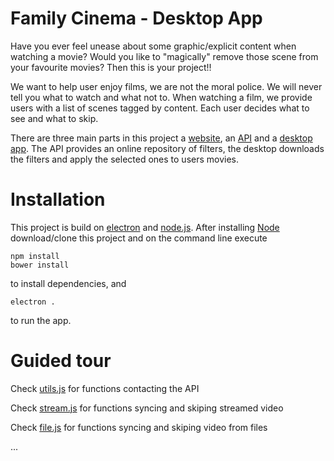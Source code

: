 Family Cinema - Desktop App
===========================

Have you ever feel unease about some graphic/explicit content when watching a movie? Would you like to "magically" remove those scene from your favourite movies? Then this is your project!!

We want to help user enjoy films, we are not the moral police. We will never tell you what to watch and what not to. When watching a film, we provide users with a list of scenes tagged by content. Each user decides what to see and what to skip.

There are three main parts in this project a [website](https://www.fcinema.org), an [API](https://github.com/fcinema/api) and a [desktop app](https://github.com/fcinema/desktop-app). The API provides an online repository of filters, the desktop downloads the filters and apply the selected ones to users movies.

# Installation

This project is build on [electron](http://electron.atom.io/) and [node.js](https://nodejs.org/en/). After installing [Node](https://nodejs.org/en/download/) download/clone this project and on the command line execute 
```
npm install
bower install
```
to install dependencies, and 
```
electron .
```
to run the app.

# Guided tour

Check [utils.js](https://github.com/fcinema/desktop-app/blob/master/utils.js) for functions contacting the API

Check [stream.js](https://github.com/fcinema/desktop-app/blob/master/stream.js) for functions syncing and skiping streamed video

Check [file.js](https://github.com/fcinema/desktop-app/blob/develop/app/views/file.js) for functions syncing and skiping video from files

...
